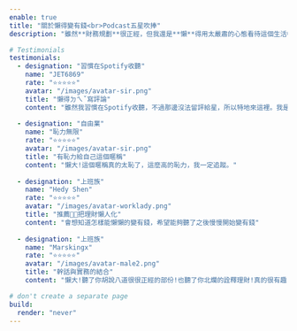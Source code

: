```yaml
---
enable: true
title: "關於懶得變有錢<br>Podcast五星吹捧"
description: "雖然**財務規劃**很正經，但我還是**懶**得用太嚴肅的心態看待這個生活中每天都要每對的事---**錢**，如果你喜歡**錢**，應該是要開心的面對它，怎麼會用**serious**的態度與它想處呢?聽聽別人怎麼評論我的不正經吧！(*中文的嚴肅、認真形容的有點太過，英文的**serious**顯得剛好!)"

# Testimonials
testimonials:
  - designation: "習慣在Spotify收聽"
    name: "JET6869"
    rate: "⭐️⭐️⭐️⭐️⭐️"
    avatar: "/images/avatar-sir.png"
    title: "懶得ㄉㄟˇ寫評論"
    content: "雖然我習慣在Spotify收聽，不過那邊沒法留評給星，所以特地來這裡。我是因為《原子習慣》書評才知到懶大的，真的很感謝懶大開這個節目，會持續收聽分享的。"
  
  - designation: "自由業"
    name: "恥力無限"
    rate: "⭐️⭐️⭐️⭐️⭐️"
    avatar: "/images/avatar-sir.png"
    title: "有恥力給自己這個暱稱"
    content: "懶大!這個暱稱真的太恥了，這麼高的恥力，我一定追蹤。"
    
  - designation: "上班族"
    name: "Hedy Shen"
    rate: "⭐️⭐️⭐️⭐️⭐️"
    avatar: "/images/avatar-worklady.png"
    title: "推薦👍🏻把理財懶人化"
    content: "會想知道怎樣能懶懶的變有錢，希望能夠聽了之後慢慢開始變有錢"
    
  - designation: "上班族"
    name: "Marskingx"
    rate: "⭐️⭐️⭐️⭐️⭐️"
    avatar: "/images/avatar-male2.png"
    title: "幹話與實務的結合"
    content: "懶大!聽了你胡說八道很很正經的部份!也聽了你北爛的詮釋理財!真的很有趣!期待持續更新!"

# don't create a separate page
build:
  render: "never"
---
```

